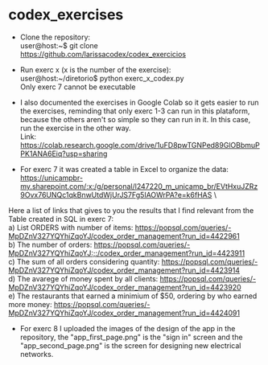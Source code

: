 # codex_exercises

* Clone the repository:\
user@host:~$ git clone https://github.com/larissacodex/codex_exercicios

* Run exerc x (x is the number of the exercise):\
user@host:~/diretorio$ python exerc_x_codex.py\
Only exerc 7 cannot be executable 

* I also documented the exercises in Google Colab so it gets easier to run the exercises, reminding that only exerc 1-3 can run in this plataform, because the others aren't so simple so they can run in it. In this case, run the exercise in the other way.\
Link: https://colab.research.google.com/drive/1uFD8pwTGNPed89GlOBbmuPPK1ANA6Eiq?usp=sharing

* For exerc 7 it was created a table in Excel to organize the data: https://unicampbr-my.sharepoint.com/:x:/g/personal/l247220_m_unicamp_br/EVtHxuJZRz9Ovx76UNQc1qkBnwUtdWjUrJS7Fg5IAOWrPA?e=k6fHAS \

Here a list of links that gives to you the results that I find relevant from the Table created in SQL in exerc 7: \
a) List ORDERS with number of items: https://popsql.com/queries/-MpDZnV327YQYhiZqoYJ/codex_order_management?run_id=4422961 \
b) The number of orders: https://popsql.com/queries/-MpDZnV327YQYhiZqoYJ:;:/codex_order_management?run_id=4423911 \
c) The sum of all orders considering quantity: https://popsql.com/queries/-MpDZnV327YQYhiZqoYJ/codex_order_management?run_id=4423914 \
d) The avarege of money spent by all clients: https://popsql.com/queries/-MpDZnV327YQYhiZqoYJ/codex_order_management?run_id=4423920 \
e) The restaurants that earned a minimium of $50, ordering by who earned more money: https://popsql.com/queries/-MpDZnV327YQYhiZqoYJ/codex_order_management?run_id=4424091

* For exerc 8 I uploaded the images of the design of the app in the repository, the "app_first_page.png" is the "sign in" screen and the "app_second_page.png" is the screen for designing new electrical networks.
